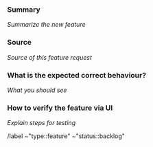### Summary
*Summarize the new feature*

### Source
*Source of this feature request*

### What is the expected correct behaviour?
*What you should see*

### How to verify the feature via UI
*Explain steps for testing*

/label ~"type::feature" ~"status::backlog"
